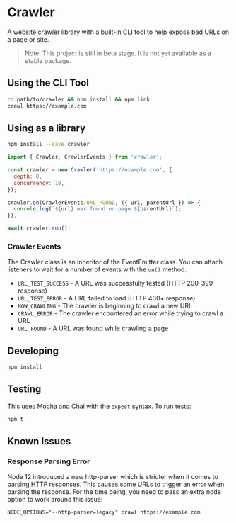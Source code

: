 # Crawler

A website crawler library with a built-in CLI tool to help expose bad URLs on a page or site.

> Note: This project is still in beta stage. It is not yet available as a stable package.

## Using the CLI Tool

```bash
cd path/to/crawler && npm install && npm link
crawl https://example.com
```

## Using as a library

```bash
npm install --save crawler
```

```javascript
import { Crawler, CrawlerEvents } from 'crawler';

const crawler = new Crawler('https://example.com', {
  depth: 0,
  concurrency: 10,
});

crawler.on(CrawlerEvents.URL_FOUND, ({ url, parentUrl }) => {
  console.log(`${url} was found on page ${parentUrl}`);
});

await crawler.run();
```

### Crawler Events

The Crawler class is an inheritor of the EventEmitter class. You can attach listeners to wait for a number of events
with the `on()` method.

- `URL_TEST_SUCCESS` - A URL was successfully tested (HTTP 200-399 response)
- `URL_TEST_ERROR` - A URL failed to load (HTTP 400+ response)
- `NOW_CRAWLING` - The crawler is beginning to crawl a new URL
- `CRAWL_ERROR` - The crawler encountered an error while trying to crawl a URL
- `URL_FOUND` - A URL was found while crawling a page

## Developing

```bash
npm install
```

## Testing

This uses Mocha and Chai with the `expect` syntax. To run tests:

```bash
npm t
```

## Known Issues

### Response Parsing Error

Node 12 introduced a new http-parser which is stricter when it comes to parsing HTTP responses. This causes some URLs to
trigger an error when parsing the response. For the time being, you need to pass an extra node option to work around
this issue:

```
NODE_OPTIONS="--http-parser=legacy" crawl https://example.com
```
